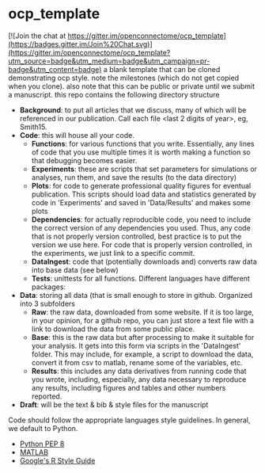 # ocp_template

[![Join the chat at https://gitter.im/openconnectome/ocp_template](https://badges.gitter.im/Join%20Chat.svg)](https://gitter.im/openconnectome/ocp_template?utm_source=badge&utm_medium=badge&utm_campaign=pr-badge&utm_content=badge)
a blank template that can be cloned demonstrating ocp style.
note the milestones (which do not get copied when you clone).
also note that this can be public or private until we submit a manuscript.
this repo contains the following directory structure

- **Background**: to put all articles that we discuss, many of which will be referenced in our publication. Call each file <Last name of first author><last 2 digits of year>, eg, Smith15.
- **Code**: this will house all your code.
  - **Functions**: for various functions that you write. Essentially, any lines of code that you use multiple times it is worth making a function so that debugging becomes easier.
  - **Experiments**: these are scripts that set parameters for simulations or analyses, run them, and save the results (to the data directory)
  - **Plots**: for code to generate professional quality figures for eventual publication. This scripts should load data and statistics generated by code in 'Experiments' and saved in 'Data/Results' and makes some plots
  - **Dependencies**: for actually reproducible code, you need to include the correct version of any dependencies you used. Thus, any code that is not properly version controlled, best practice is to put the version we use here. For code that is properly version controlled, in the experiments, we just link to a specific commit.
  - **DataIngest**: code that (potentially downloads and) converts raw data into base data (see below)
  - **Tests**: unittests for all functions. Different languages have different packages:
- **Data**: storing all data (that is small enough to store in github. Organized into 3 subfolders
  - **Raw**: the raw data, downloaded from some website. If it is too large, in your opinion, for a github repo, you can just store a text file with a link to download the data from some public place.
  - **Base**: this is the raw data but after processing to make it suitable for your analysis. It gets into this form via scripts in the 'DataIngest' folder. This may include, for example, a script to download the data, convert it from csv to matlab, rename some of the variables, etc.
  - **Results**: this includes any data derivatives from running code that you wrote, including, especially, any data necessary to reproduce any results, including figures and tables and other numbers reported.
- **Draft**: will be the text & bib & style files for the manuscript
 

Code should follow the appropriate languages style guidelines.  In general, we default to Python.
  - [Python PEP 8](https://www.python.org/dev/peps/pep-0008)
  - [MATLAB](https://sites.google.com/site/matlabstyleguidelines/) 
  - [Google's R Style Guide](https://google-styleguide.googlecode.com/svn/trunk/Rguide.xml)

